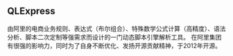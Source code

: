 

## QLExpress

由阿里的电商业务规则、表达式（布尔组合）、特殊数学公式计算（高精度）、语法分析、脚本二次定制等强需求而设计的一门动态脚本引擎解析工具。
 在阿里集团有很强的影响力，同时为了自身不断优化、发扬开源贡献精神，于2012年开源。